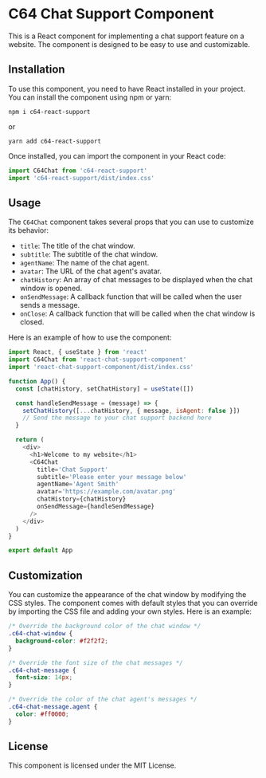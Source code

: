 # C64 Chat Support Component

This is a React component for implementing a chat support feature on a website. The component is designed to be easy to use and customizable.

## Installation

To use this component, you need to have React installed in your project. You can install the component using npm or yarn:

```
npm i c64-react-support
```

or

```
yarn add c64-react-support
```

Once installed, you can import the component in your React code:

```javascript
import C64Chat from 'c64-react-support'
import 'c64-react-support/dist/index.css'
```

## Usage

The `C64Chat` component takes several props that you can use to customize its behavior:

- `title`: The title of the chat window.
- `subtitle`: The subtitle of the chat window.
- `agentName`: The name of the chat agent.
- `avatar`: The URL of the chat agent's avatar.
- `chatHistory`: An array of chat messages to be displayed when the chat window is opened.
- `onSendMessage`: A callback function that will be called when the user sends a message.
- `onClose`: A callback function that will be called when the chat window is closed.

Here is an example of how to use the component:

```javascript
import React, { useState } from 'react'
import C64Chat from 'react-chat-support-component'
import 'react-chat-support-component/dist/index.css'

function App() {
  const [chatHistory, setChatHistory] = useState([])

  const handleSendMessage = (message) => {
    setChatHistory([...chatHistory, { message, isAgent: false }])
    // Send the message to your chat support backend here
  }

  return (
    <div>
      <h1>Welcome to my website</h1>
      <C64Chat
        title='Chat Support'
        subtitle='Please enter your message below'
        agentName='Agent Smith'
        avatar='https://example.com/avatar.png'
        chatHistory={chatHistory}
        onSendMessage={handleSendMessage}
      />
    </div>
  )
}

export default App
```

## Customization

You can customize the appearance of the chat window by modifying the CSS styles. The component comes with default styles that you can override by importing the CSS file and adding your own styles. Here is an example:

```css
/* Override the background color of the chat window */
.c64-chat-window {
  background-color: #f2f2f2;
}

/* Override the font size of the chat messages */
.c64-chat-message {
  font-size: 14px;
}

/* Override the color of the chat agent's messages */
.c64-chat-message.agent {
  color: #ff0000;
}
```

## License

This component is licensed under the MIT License.
